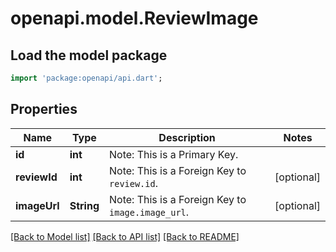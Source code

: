 # openapi.model.ReviewImage

## Load the model package
```dart
import 'package:openapi/api.dart';
```

## Properties
Name | Type | Description | Notes
------------ | ------------- | ------------- | -------------
**id** | **int** | Note: This is a Primary Key.<pk/> | 
**reviewId** | **int** | Note: This is a Foreign Key to `review.id`.<fk table='review' column='id'/> | [optional] 
**imageUrl** | **String** | Note: This is a Foreign Key to `image.image_url`.<fk table='image' column='image_url'/> | [optional] 

[[Back to Model list]](../README.md#documentation-for-models) [[Back to API list]](../README.md#documentation-for-api-endpoints) [[Back to README]](../README.md)


